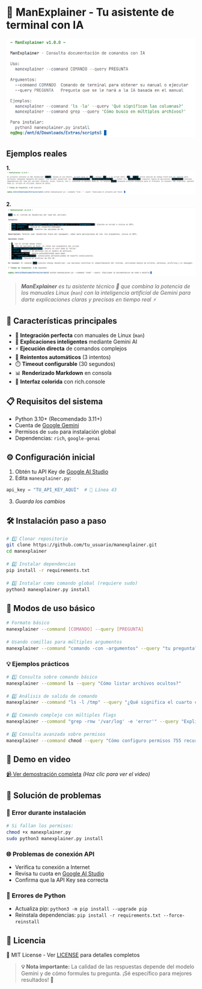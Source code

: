 # 🚀 ManExplainer - Tu asistente de terminal con IA

![ManExplainer Demo](manexplainer.png)

## Ejemplos reales
**1.**
![ManExplainer Preview 1](1.png)

**2.**
![ManExplainer Preview 2](2.png)


> ***ManExplainer** es tu asistente técnico 🤖 que combina la potencia de los manuales Linux (`man`) con la inteligencia artificial de Gemini para darte explicaciones claras y precisas en tiempo real ⚡*

## 🌟 Características principales
- 📖 **Integración perfecta** con manuales de Linux (`man`)
- 🤖 **Explicaciones inteligentes** mediante Gemini AI
- ⚡ **Ejecución directa** de comandos complejos
- 🔄 **Reintentos automáticos** (3 intentos)
- ⏱️ **Timeout configurable** (30 segundos)
- 📊 **Renderizado Markdown** en consola
- 🎨 **Interfaz colorida** con rich.console

## 📋 Requisitos del sistema
- Python 3.10+ (Recomendado 3.11+)
- Cuenta de [Google Gemini](https://aistudio.google.com/)
- Permisos de `sudo` para instalación global
- Dependencias: `rich`, `google-genai`

## ⚙️ Configuración inicial
1. Obtén tu API Key de [Google AI Studio](https://aistudio.google.com/)
2. Edita `manexplainer.py`:
```python
api_key = "TU_API_KEY_AQUÍ"  # 🔑 Línea 43
```
3. *Guarda los cambios*

## 🛠️ Instalación paso a paso

```bash
# 1️⃣ Clonar repositorio
git clone https://github.com/tu_usuario/manexplainer.git
cd manexplainer

# 2️⃣ Instalar dependencias
pip install -r requirements.txt

# 3️⃣ Instalar como comando global (requiere sudo)
python3 manexplainer.py install
```

## 🚀 Modos de uso básico

```bash
# Formato básico
manexplainer --command [COMANDO] --query [PREGUNTA]

# Usando comillas para múltiples argumentos
manexplainer --command "comando -con -argumentos" --query "tu pregunta?"
```

### 💡 Ejemplos prácticos

```bash
# 1️⃣ Consulta sobre comando básico
manexplainer --command ls --query "Cómo listar archivos ocultos?"

# 2️⃣ Análisis de salida de comando
manexplainer --command "ls -l /tmp" --query "¿Qué significa el cuarto campo numérico?"

# 3️⃣ Comando complejo con múltiples flags
manexplainer --command "grep -rnw '/var/log' -e 'error'" --query "Explica cada parámetro usado"

# 4️⃣ Consulta avanzada sobre permisos
manexplainer --command chmod --query "Cómo configuro permisos 755 recursivamente?"
```

## 🎥 Demo en video
[📹 Ver demostración completa](manexplainer.mkv) *(Haz clic para ver el video)*

## 🚨 Solución de problemas

### 🔧 Error durante instalación
```bash
# Si fallan los permisos:
chmod +x manexplainer.py
sudo python3 manexplainer.py install
```

### 🌐 Problemas de conexión API
- Verifica tu conexión a Internet
- Revisa tu cuota en [Google AI Studio](https://aistudio.google.com/)
- Confirma que la API Key sea correcta

### 🐍 Errores de Python
- Actualiza pip: `python3 -m pip install --upgrade pip`
- Reinstala dependencias: `pip install -r requirements.txt --force-reinstall`

## 📜 Licencia
📄 MIT License - Ver [LICENSE](LICENSE) para detalles completos

> **💡 Nota importante:** La calidad de las respuestas depende del modelo Gemini y de cómo formules tu pregunta. ¡Sé específico para mejores resultados! 🎯
